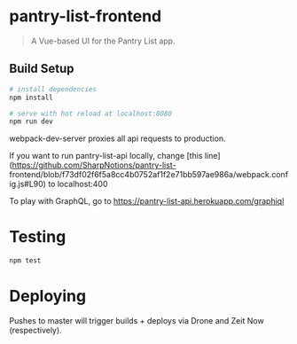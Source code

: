 # pantry-list-frontend

> A Vue-based UI for the Pantry List app.

## Build Setup

``` bash
# install dependencies
npm install

# serve with hot reload at localhost:8080
npm run dev
```
webpack-dev-server proxies all api requests to production. 

If you want to run pantry-list-api locally, change [this line](https://github.com/SharpNotions/pantry-list-
frontend/blob/f73df02f6f5a8cc4b0752af1f2e71bb597ae986a/webpack.config.js#L90)
 to localhost:400

To play with GraphQL, go to https://pantry-list-api.herokuapp.com/graphiql
# Testing
```bash
npm test
```

# Deploying
Pushes to master will trigger builds + deploys via Drone and Zeit Now (respectively).
